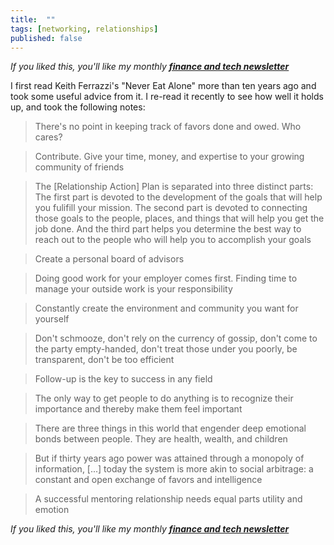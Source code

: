 ```yaml
---
title:  ""  
tags: [networking, relationships]
published: false
---
```


*If you liked this, you'll like my monthly* ***[finance and tech newsletter](https://avoidboringpeople.substack.com/ "ABP")***

I first read Keith Ferrazzi's "Never Eat Alone" more than ten years ago and took some useful advice from it. I re-read it recently to see how well it holds up, and took the following notes:

> There's no point in keeping track of favors done and owed. Who cares? 

> Contribute. Give your time, money, and expertise to your growing community of friends

> The \[Relationship Action\] Plan is separated into three distinct parts: The first part is devoted to the development of the goals that will help you fulifill your mission. The second part is devoted to connecting those goals to the people, places, and things that will help you get the job done. And the third part helps you determine the best way to reach out to the people who will help you to accomplish your goals

> Create a personal board of advisors

> Doing good work for your employer comes first. Finding time to manage your outside work is your responsibility

> Constantly create the environment and community you want for yourself

> Don't schmooze, don't rely on the currency of gossip, don't come to the party empty-handed, don't treat those under you poorly, be transparent, don't be too efficient

> Follow-up is the key to success in any field

> The only way to get people to do anything is to recognize their importance and thereby make them feel important

> There are three things in this world that engender deep emotional bonds between people. They are health, wealth, and children

> But if thirty years ago power was attained through a monopoly of information, \[...\] today the system is more akin to social arbitrage: a constant and open exchange of favors and intelligence

> A successful mentoring relationship needs equal parts utility and emotion 

*If you liked this, you'll like my monthly* ***[finance and tech newsletter](https://avoidboringpeople.substack.com/ "ABP")***
